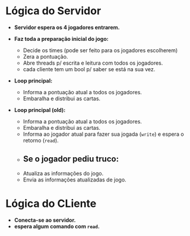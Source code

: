 # **Lógica do Servidor**

- **Servidor espera os 4 jogadores entrarem.**

- **Faz toda a preparação inicial do jogo:**
	- Decide os times (pode ser feito para os jogadores escolherem)
	- Zera a pontuação.
	- Abre threads p/ escrita e leitura com todos os jogadores.
	- cada cliente tem um bool p/ saber se está na sua vez.

- **Loop principal:**
	- Informa a pontuação atual a todos os jogadores.
	- Embaralha e distribui as cartas.

- **Loop principal (old):**
	- Informa a pontuação atual a todos os jogadores.
	- Embaralha e distribui as cartas.
	- Informa ao jogador atual para fazer sua jogada (`write`) e espera o retorno (`read`).
	- **Se o jogador pediu truco:**
		- 
	- Atualiza as informações do jogo.
	- Envia as informações atualizadas de jogo.


# **Lógica do CLiente**

- **Conecta-se ao servidor.**
- **espera algum comando com `read`.**